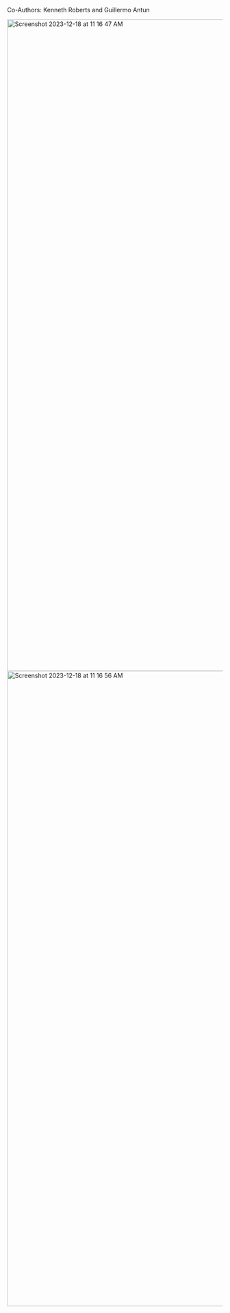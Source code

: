 Co-Authors: Kenneth Roberts and Guillermo Antun 


<img width="1522" alt="Screenshot 2023-12-18 at 11 16 47 AM" src="https://github.com/ptong2556/websiteInterface/assets/112712716/5633d711-6358-4c8e-8528-10bda7345f0f">
<img width="1484" alt="Screenshot 2023-12-18 at 11 16 56 AM" src="https://github.com/ptong2556/websiteInterface/assets/112712716/d6c8c1a0-094d-4a88-8d69-256ef8531142">
